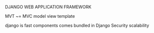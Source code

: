 DJANGO WEB APPLICATION FRAMEWORK

MVT ~= MVC
model view template

django is fast
components comes bundled in Django
Security
scalability
